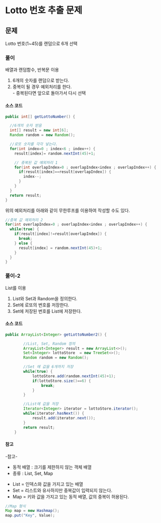 # Lotto 번호 추출 문제

## __문제__
Lotto 번호(1~45)를 랜덤으로 6개 선택

### __풀이__
배열과 랜덤함수, 반복문 이용
1. 6개의 숫자를 랜덤으로 받는다.
2. 중복이 될 경우 예외처리를 한다.
</br>- 중복된다면 앞으로 돌아가서 다시 선택

#### __소스 코드__
``` java
public int[] getLottoNumber() {

  //6개의 숫자 받음
  int[] result = new int[6];
  Random random = new Random();

  //로또 숫자를 각각 넣는다.
  for(int index=0 ; index<6 ; index++) {
    result[index]= random.nextInt(45)+1;

    // 중복된 값 예외처리 1
    for(int overlapIndex=0 ; overlapIndex<index ; overlapIndex++) {
      if(result[index]==result[overlapIndex]) {
        index--;
      }
    }
  }
  return result;
}
```

위의 예외처리를 아래와 같이 무한루프를 이용하여 작성할 수도 있다.
```java
//중복 값 예외처리 2
for(int overlapIndex=0 ; overlapIndex<index ; overlapIndex++) {
  while(true) {
    if(result[index]!=result[overlapIndex]) {
      break;
    } else {
      result[index] = random.nextInt(45)+1;
    }
  }
}
```

### __풀이-2__
List를 이용
1. List와 Set과 Random을 정의한다.
2. Set에 로또의 번호를 저장한다.
3. Set에 저장된 번호를 List에 저장한다.

#### __소스 코드__
```java
public ArrayList<Integer> getLottoNumber2() {

		//List, Set, Random 정의
		ArrayList<Integer> result = new ArrayList<>();		
		Set<Integer> lottoStore  = new TreeSet<>();
		Random random = new Random();

		//Set 에 값을 6개까지 저장
		while(true) {
			lottoStore.add(random.nextInt(45)+1);
			if(lottoStore.size()==6) {
				break;
			}
		}

		//List에 값을 저장
		Iterator<Integer> iterator = lottoStore.iterator();
		while(iterator.hasNext()) {
			result.add(iterator.next());
		}
		return result;
	}
```
#### 참고
-참고-</br>
* 동적 배열 : 크기를 제한하지 않는 객체 배열</br>
* 종류 : List, Set, Map
 - List = 인덱스와 값을 가지고 있는 배열
 - Set = 리스트와 유사하지만 중복값이 입력되지 않는다.
 - Map = 키와 값을 가지고 있는 동적 배열, 값의 중복이 허용된다.
 ```java
 //Map 형식
 Map map = new Hashmap();
 map.put("Key", Value);
 ```
